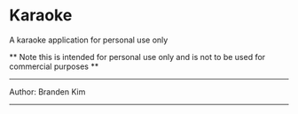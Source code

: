 # Karaoke

A karaoke application for personal use only

** Note this is intended for personal use only and is not to be used for commercial purposes **

---

Author: Branden Kim

---


